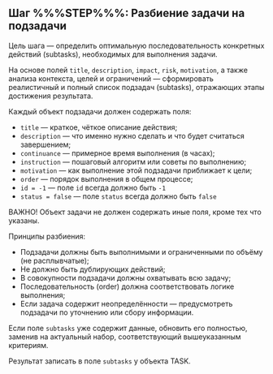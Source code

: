 
## Шаг %%%STEP%%%: Разбиение задачи на подзадачи

Цель шага — определить оптимальную последовательность конкретных действий (subtasks), необходимых для выполнения задачи.

На основе полей `title`, `description`, `impact`, `risk`, `motivation`, а также анализа контекста, целей и ограничений — сформировать реалистичный и полный список подзадач (subtasks), отражающих этапы достижения результата.

Каждый объект подзадачи должен содержать поля:
- `title` — краткое, чёткое описание действия;
- `description` — что именно нужно сделать и что будет считаться завершением;
- `continuance` — примерное время выполнения (в часах);
- `instruction` — пошаговый алгоритм или советы по выполнению;
- `motivation` — как выполнение этой подзадачи приближает к цели;
- `order` — порядок выполнения в общем процессе;
- `id = -1` — поле `id` всегда должно быть `-1`
- `status = false` — поле `status` всегда должно быть `false`

ВАЖНО! Объект задачи не должен содержать иные поля, кроме тех что указаны.

Принципы разбиения: 
- Подзадачи должны быть выполнимыми и ограниченными по объёму (не расплывчатые);
- Не должно быть дублирующих действий;
- В совокупности подзадачи должны охватывать всю задачу;
- Последовательность (order) должна соответствовать логике выполнения;
- Если задача содержит неопределённости — предусмотреть подзадачи по уточнению или сбору информации.

Если поле `subtasks` уже содержит данные, обновить его полностью, заменив на актуальный набор, соответствующий вышеуказанным критериям.

Результат записать в поле `subtasks` у объекта TASK.

